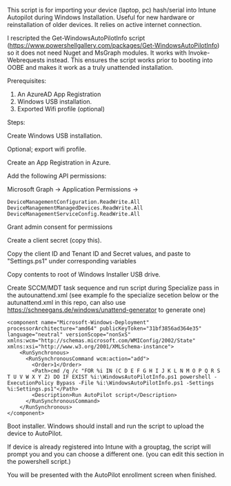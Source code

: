 This script is for importing your device (laptop, pc) hash/serial into Intune Autopilot during Windows Installation. Useful for new hardware or reinstallation of older devices.
It relies on active internet connection.

I rescripted the Get-WindowsAutoPilotInfo script (https://www.powershellgallery.com/packages/Get-WindowsAutoPilotInfo) so it does not need Nuget and MsGraph modules. It works with Invoke-Webrequests instead.
This ensures the script works prior to booting into OOBE and makes it work as a truly unattended installation.


Prerequisites:
1. An AzureAD App Registration
2. Windows USB installation.
3. Exported Wifi profile (optional)


Steps:

Create Windows USB installation.

Optional; export wifi profile.

Create an App Registration in Azure.

Add the following API permissions:

Microsoft Graph -> Application Permissions ->

    DeviceManagementConfiguration.ReadWrite.All
    DeviceManagementManagedDevices.ReadWrite.All 
    DeviceManagementServiceConfig.ReadWrite.All
    
Grant admin consent for permissions

Create a client secret (copy this).

Copy the client ID and Tenant ID and Secret values, and paste to "Settings.ps1" under corresponding variables

Copy contents to root of Windows Installer USB drive. 

Create SCCM/MDT task sequence and run script during Specialize pass in the autounattend.xml (see example fo the specialize secetion below or the autunattend.xml in this repo, can also use https://schneegans.de/windows/unattend-generator to generate one)

    <component name="Microsoft-Windows-Deployment" processorArchitecture="amd64" publicKeyToken="31bf3856ad364e35" language="neutral" versionScope="nonSxS" xmlns:wcm="http://schemas.microsoft.com/WMIConfig/2002/State" xmlns:xsi="http://www.w3.org/2001/XMLSchema-instance">
        <RunSynchronous>
          <RunSynchronousCommand wcm:action="add">
            <Order>1</Order>
            <Path>cmd /q /c "FOR %i IN (C D E F G H I J K L N M O P Q R S T U V W X Y Z) DO IF EXIST %i:\WindowsAutoPilotInfo.ps1 powershell -ExecutionPolicy Bypass -File %i:\WindowsAutoPilotInfo.ps1 -Settings %i:Settings.ps1"</Path>
            <Description>Run AutoPilot script</Description>
          </RunSynchronousCommand>
        </RunSynchronous>
    </component>

Boot installer. Windows should install and run the script to upload the device to AutoPilot.

If device is already registered into Intune with a grouptag, the script will prompt you and you can choose a different one. (you can edit this section in the powershell script.)

You will be presented with the AutoPilot enrollment screen when finished.
